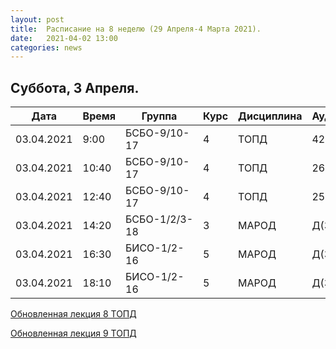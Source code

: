 ```yaml
---
layout: post
title:  Расписание на 8 неделю (29 Апреля-4 Марта 2021).
date:   2021-04-02 13:00
categories: news
---
```


## Суббота, 3 Апреля.

| Дата          | Время   | Группа        | Курс | Дисциплина  | Аудитория |
| ------------- | ------- | ------------- | ---- | ----------- | --------- |
|03.04.2021     | 9:00    |БСБО-9/10-17   |4     |ТОПД         |426а       |
|03.04.2021     |10:40    |БСБО-9/10-17   |4     |ТОПД         |269        |
|03.04.2021     |12:40    |БСБО-9/10-17   |4     |ТОПД         |258а       |
|03.04.2021     |14:20    |БСБО-1/2/3-18  |3     |МАРОД        |Д(334)     |
|03.04.2021     |16:30    |БИСО-1/2-16    |5     |МАРОД        |Д(334)     |
|03.04.2021     |18:10    |БИСО-1/2-16    |5     |МАРОД        |Д(334)     |

[Обновленная лекция 8 ТОПД](https://colab.research.google.com/drive/1SWpAc4E4tixAu_5FMLzrdpaIq9aKqy6O?usp=sharing)


[Обновленная лекция 9 ТОПД](https://colab.research.google.com/drive/1Wba7QyN12kJ-vv8o-Vxg5R1Ka4exZO9d?usp=sharing)



